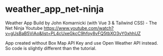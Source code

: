 # weather_app_net-ninja
Weather App Build by John Komarnicki (with Vue 3 &amp; Tailwind CSS) - The Net Ninja Youtube
https://www.youtube.com/watch?v=gUsBaB5ViAo&list=PL4cUxeGkcC9hfoy8vFQ5tbXO3vY0xhhUZ

App created without Box Map API Key and use Open Weather API instead. So code is slightly different than the tutorial.
